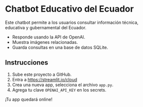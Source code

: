 # Chatbot Educativo del Ecuador

Este chatbot permite a los usuarios consultar información técnica, educativa y gubernamental del Ecuador.
- Responde usando la API de OpenAI.
- Muestra imágenes relacionadas.
- Guarda consultas en una base de datos SQLite.

## Instrucciones
1. Sube este proyecto a GitHub.
2. Entra a https://streamlit.io/cloud
3. Crea una nueva app, selecciona el archivo `app.py`.
4. Agrega tu clave `OPENAI_API_KEY` en los secrets.

¡Tu app quedará online!